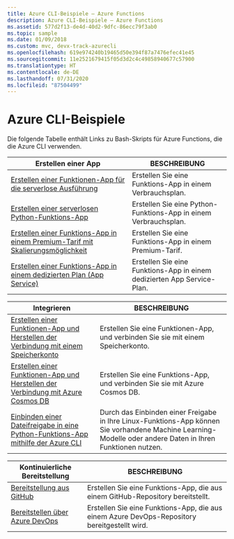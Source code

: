 ```yaml
---
title: Azure CLI-Beispiele – Azure Functions
description: Azure CLI-Beispiele – Azure Functions
ms.assetid: 577d2f13-de4d-40d2-9dfc-86ecc79f3ab0
ms.topic: sample
ms.date: 01/09/2018
ms.custom: mvc, devx-track-azurecli
ms.openlocfilehash: 619e974240b19465d50e394f87a7476efec41e45
ms.sourcegitcommit: 11e2521679415f05d3d2c4c49858940677c57900
ms.translationtype: HT
ms.contentlocale: de-DE
ms.lasthandoff: 07/31/2020
ms.locfileid: "87504499"
---
```

# <a name="azure-cli-samples"></a>Azure CLI-Beispiele

Die folgende Tabelle enthält Links zu Bash-Skripts für Azure Functions, die die Azure CLI verwenden.

<a id="create"></a>

| Erstellen einer App | BESCHREIBUNG |
|---|---|
| [Erstellen einer Funktionen-App für die serverlose Ausführung](scripts/functions-cli-create-serverless.md) | Erstellen Sie eine Funktions-App in einem Verbrauchsplan.  |
| [Erstellen einer serverlosen Python-Funktions-App](scripts/functions-cli-create-serverless-python.md) | Erstellen Sie eine Python-Funktions-App in einem Verbrauchsplan. |
| [Erstellen einer Funktions-App in einem Premium-Tarif mit Skalierungsmöglichkeit](scripts/functions-cli-create-premium-plan.md) | Erstellen Sie eine Funktions-App in einem Premium-Tarif. |
| [Erstellen einer Funktions-App in einem dedizierten Plan (App Service)](scripts/functions-cli-create-app-service-plan.md) | Erstellen Sie eine Funktions-App in einem dedizierten App Service-Plan. |

| Integrieren | BESCHREIBUNG|
|---|---|
| [Erstellen einer Funktionen-App und Herstellen der Verbindung mit einem Speicherkonto](scripts/functions-cli-create-function-app-connect-to-storage-account.md) | Erstellen Sie eine Funktionen-App, und verbinden Sie sie mit einem Speicherkonto. |
| [Erstellen einer Funktionen-App und Herstellen der Verbindung mit Azure Cosmos DB](scripts/functions-cli-create-function-app-connect-to-cosmos-db.md) | Erstellen Sie eine Funktions-App, und verbinden Sie sie mit Azure Cosmos DB. |
| [Einbinden einer Dateifreigabe in eine Python-Funktions-App mithilfe der Azure CLI](scripts/functions-cli-mount-files-storage-linux.md) | Durch das Einbinden einer Freigabe in Ihre Linux-Funktions-App können Sie vorhandene Machine Learning-Modelle oder andere Daten in Ihren Funktionen nutzen. | 

| Kontinuierliche Bereitstellung | BESCHREIBUNG|
|---|---|
| [Bereitstellung aus GitHub](scripts/functions-cli-create-function-app-github-continuous.md) | Erstellen Sie eine Funktions-App, die aus einem GitHub-Repository bereitstellt.  |
| [Bereitstellen über Azure DevOps](scripts/functions-cli-create-function-app-vsts-continuous.md) | Erstellen Sie eine Funktions-App, die aus einem Azure DevOps-Repository bereitgestellt wird.  |
